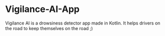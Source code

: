 # Vigilance-AI-App
 Vigilance AI is a drowsiness detector app made in Kotlin. It helps drivers on the road to keep themselves on the road ;)
